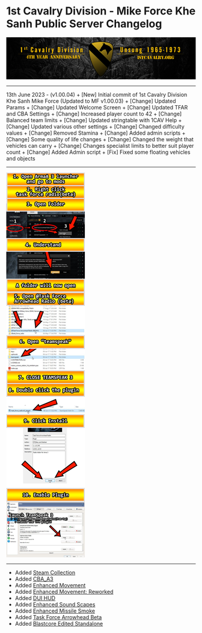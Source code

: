 # 1st Cavalry Division - Mike Force Khe Sanh Public Server Changelog

[![1Cav-Anniversary-logo](/assets/alt_1stCAV.png)](https://1stcavalry.org)

***

  13th June 2023 - (v1.00.04)
	+ [New] Initial commit of 1st Cavalry Division Khe Sanh Mike Force (Updated to MF v1.00.03)
	+	[Change] Updated Params
	+	[Change] Updated Welcome Screen
	+ [Change] Updated TFAR and CBA Settings
	+ [Change] Increased player count to 42
	+ [Change] Balanced team limits
	+ [Change] Updated stringtable with 1CAV Help
	+ [Change] Updated various other settings
	+ [Change] Changed difficulty values
	+ [Change] Removed Stamina
	+ [Change] Added admin scripts
	+ [Change] Some quality of life changes
	+ [Change] Changed the weight that vehicles can carry
	+ [Change] Changes specialist limits to better suit player count
	+ [Change] Added Admin script
	+ [Fix] Fixed some floating vehicles and objects

***

![TFAR TS Install Infographic](/assets/tfar-ts-install.jpg)

***

+ Added [Steam Collection](https://steamcommunity.com/sharedfiles/filedetails/?id=2972467738)
+ Added [CBA_A3](https://steamcommunity.com/workshop/filedetails/?id=450814997)
+ Added [Enhanced Movement](https://steamcommunity.com/workshop/filedetails/?id=333310405)
+ Added [Enhanced Movement: Reworked](https://steamcommunity.com/sharedfiles/filedetails/?id=2034363662)
+ Added [DUI HUD](https://steamcommunity.com/workshop/filedetails/?id=1638341685)
+ Added [Enhanced Sound Scapes](https://steamcommunity.com/sharedfiles/filedetails/?id=825179978)
+ Added [Enhanced Missile Smoke](https://steamcommunity.com/sharedfiles/filedetails/?id=1484261993)
+ Added [Task Force Arrowhead Beta](https://steamcommunity.com/sharedfiles/filedetails/?id=894678801)
+ Added [Blastcore Edited Standalone](https://steamcommunity.com/sharedfiles/filedetails/?id=767380317)
